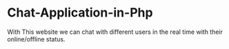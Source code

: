 # Chat-Application-in-Php
With This website we can chat with different users in the real time with their online/offline status.
